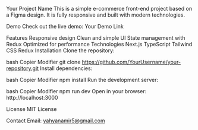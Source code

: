 Your Project Name
This is a simple e-commerce front-end project based on a Figma design. It is fully responsive and built with modern technologies.

Demo
Check out the live demo: Your Demo Link

Features
Responsive design
Clean and simple UI
State management with Redux
Optimized for performance
Technologies
Next.js
TypeScript
Tailwind CSS
Redux
Installation
Clone the repository:

bash
Copier
Modifier
git clone https://github.com/YourUsername/your-repository.git
Install dependencies:

bash
Copier
Modifier
npm install
Run the development server:

bash
Copier
Modifier
npm run dev
Open in your browser: http://localhost:3000

License
MIT License

Contact
Email: yahyanamir5@gmail.com
